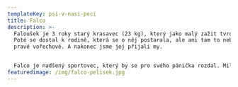 ```yaml
---
templateKey: psi-v-nasi-peci
title: Falco
description: >-
  Faloušek je 3 roky starý krasavec (23 kg), který jako malý zažit tvrdé týraní.
  Poté se dostal k rodině, která se o něj postarala, ale ani tam to nebylo to
  pravé vořechové. A nakonec jsme jej přijali my. 


  Falco je nadšený sportovec, který by se pro svého pánička rozdal. Miluje psi, hračky, dobroty, blbnutí....rozhodně nezkazí žádnou legraci. Canicross, turistika, agility, poslušnost, stopy, zkrátka s vými půjde do všeho s nadšením. Je to velký srdcař. 
featuredimage: /img/falco-pelisek.jpg
---
```

